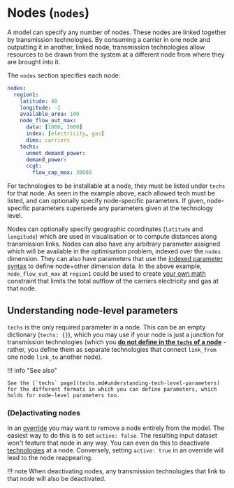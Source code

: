 
# Nodes (`nodes`)

A model can specify any number of nodes.
These nodes are linked together by transmission technologies.
By consuming a carrier in one node and outputting it in another, linked node, transmission technologies allow resources to be drawn from the system at a different node from where they are brought into it.

The `nodes` section specifies each node:

```yaml
nodes:
  region1:
    latitude: 40
    longitude: -2
    available_area: 100
    node_flow_out_max:
      data: [1000, 2000]
      index: [electricity, gas]
      dims: carriers
    techs:
      unmet_demand_power:
      demand_power:
      ccgt:
        flow_cap_max: 30000
```

For technologies to be installable at a node, they must be listed under `techs` for that node.
As seen in the example above, each allowed tech must be listed, and can optionally specify node-specific parameters.
If given, node-specific parameters supersede any parameters given at the technology level.

Nodes can optionally specify geographic coordinates (`latitude` and `longitude`) which are used in visualisation or to compute distances along transmission links.
Nodes can also have any arbitrary parameter assigned which will be available in the optimisation problem, indexed over the `nodes` dimension.
They can also have parameters that use the [indexed parameter syntax](parameters.md) to define node+other dimension data.
In the above example, `node_flow_out_max` at `region1` could be used to create [your own math](../user_defined_math/index.md) constraint that limits the total outflow of the carriers electricity and gas at that node.

## Understanding node-level parameters

`techs` is the only required parameter in a node.
This can be an empty dictionary (`techs: {}`), which you may use if your node is just a junction for transmission technologies (which you [**do not define in the `techs` of a node**](techs.md#transmission-technologies) - rather, you define them as separate technologies that connect `link_from` one node `link_to` another node).

!!! info "See also"

    See the [`techs` page](techs.md#understanding-tech-level-parameters) for the different formats in which you can define parameters, which holds for node-level parameters too.

### (De)activating nodes

In an [override](scenarios.md) you may want to remove a node entirely from the model.
The easiest way to do this is to set `active: false`.
The resulting input dataset won't feature that node in any way.
You can even do this to deactivate [technologies](techs.md) at a node.
Conversely, setting `active: true` in an override will lead to the node reappearing.

!!! note
    When deactivating nodes, any transmission technologies that link to that node will also be deactivated.
